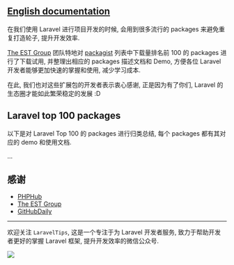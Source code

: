 ## [English documentation](https://github.com/Aufree/laravel-packages-top100/blob/master/README_EN.md)

在我们使用 Laravel 进行项目开发的时候, 会用到很多流行的 packages 来避免重复打造轮子, 提升开发效率. 

[The EST Group](http://estgroupe.com/) 团队特地对 [packagist](https://packagist.org/search/?q=laravel) 列表中下载量排名前 100 的 packages 进行了下载试用, 并整理出相应的 packages 描述文档和 Demo, 方便各位 Laravel 开发者能够更加快速的掌握和使用, 减少学习成本.

在此, 我们也对这些扩展包的开发者表示衷心感谢, 正是因为有了你们, Laravel 的生态圈才能如此繁荣稳定的发展 :D

## Laravel top 100 packages

以下是对 Laravel Top 100 的 packages 进行归类总结, 每个 packages 都有其对应的 demo 和使用文档.

...

## 感谢

* [PHPHub](https://phphub.org/)
* [The EST Group](http://www.estgroupe.com/)
* [GitHubDaily](http://weibo.com/GitHubDaily)

---

欢迎关注 `LaravelTips`, 这是一个专注于为 Laravel 开发者服务, 致力于帮助开发者更好的掌握 Laravel 框架, 提升开发效率的微信公众号.

![](http://ww4.sinaimg.cn/large/76dc7f1bjw1f23moqj4qzj20by0bywfa.jpg)
